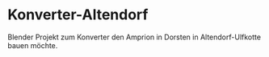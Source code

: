 # Konverter-Altendorf
Blender Projekt zum Konverter den Amprion in Dorsten in Altendorf-Ulfkotte bauen möchte.
